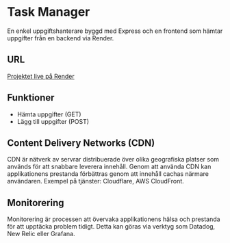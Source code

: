 # Task Manager

En enkel uppgiftshanterare byggd med Express och en frontend som hämtar uppgifter från en backend via Render.

## URL

[Projektet live på Render](https://fullstack-ish-b845.onrender.com)

## Funktioner

- Hämta uppgifter (GET)
- Lägg till uppgifter (POST)

## Content Delivery Networks (CDN)

CDN är nätverk av servrar distribuerade över olika geografiska platser som används för att snabbare leverera innehåll. Genom att använda CDN kan applikationens prestanda förbättras genom att innehåll cachas närmare användaren. Exempel på tjänster: Cloudflare, AWS CloudFront.

## Monitorering

Monitorering är processen att övervaka applikationens hälsa och prestanda för att upptäcka problem tidigt. Detta kan göras via verktyg som Datadog, New Relic eller Grafana.
